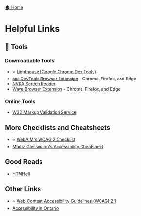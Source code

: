 [🏠 Home](README.md)

# Helpful Links

## 🔧 Tools

### Downloadable Tools

-   ⭐ [Lighthouse (Google Chrome Dev Tools)](https://www.google.com/intl/en_ca/chrome/)
-   [axe DevTools Browser Extension](https://www.deque.com/axe/browser-extensions/) - Chrome, Firefox, and Edge
-   [NVDA Screen Reader](https://www.nvaccess.org/)
-   [Wave Browser Extension](https://wave.webaim.org/extension/) - Chrome, Firefox, and Edge

### Online Tools

-   [W3C Markup Validation Service](https://validator.w3.org/)

## More Checklists and Cheatsheets

-   ⭐ [WebAIM's WCAG 2 Checklist](https://webaim.org/standards/wcag/checklist)
-   [Mortiz Giessmann's Accessibility Cheatsheet](https://moritzgiessmann.de/accessibility-cheatsheet/)

## Good Reads

-   [HTMHell](https://www.htmhell.dev/)

## Other Links

-   ⭐ [Web Content Accessibility Guidelines (WCAG) 2.1](https://www.w3.org/TR/WCAG21/)
-   [Accessibility in Ontario](https://www.ontario.ca/page/accessibility-in-ontario)

